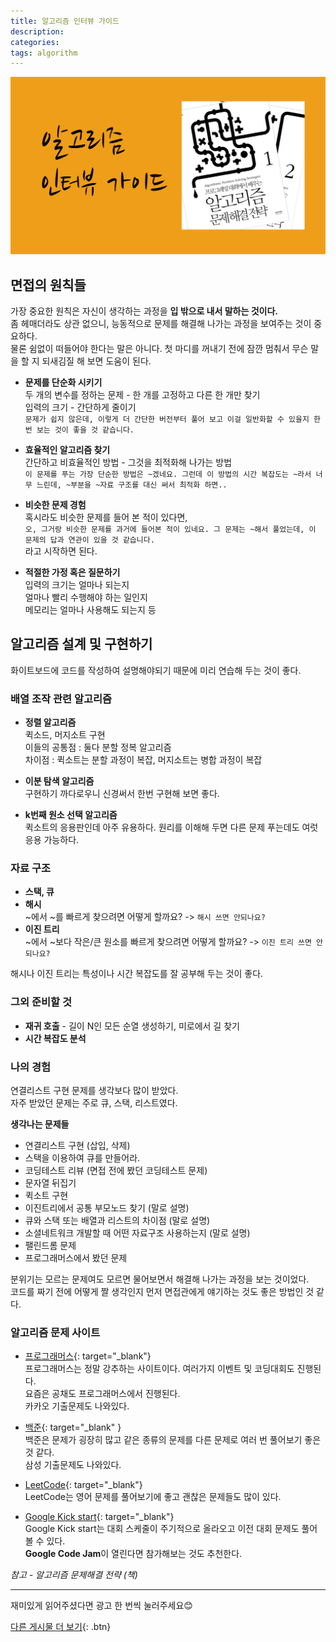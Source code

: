 ```yaml
---
title: 알고리즘 인터뷰 가이드
description: 
categories: 
tags: algorithm
---
```


![알고리즘 인터뷰 가이드](/assets/images/coding-interview.png)

## 면접의 원칙들

가장 중요한 원칙은 자신이 생각하는 과정을 **입 밖으로 내서 말하는 것이다.**  
좀 헤매더라도 상관 없으니, 능동적으로 문제를 해결해 나가는 과정을 보여주는 것이 중요하다.  
물론 쉼없이 떠들어야 한다는 말은 아니다. 첫 마디를 꺼내기 전에 잠깐 멈춰서 무슨 말을 할 지 되새김질 해 보면 도움이 된다.

- **문제를 단순화 시키기<br/>**
    두 개의 변수를 정하는 문제 - 한 개를 고정하고 다른 한 개만 찾기<br/>
    입력의 크기 - 간단하게 줄이기<br/>
    `문제가 쉽지 않은데, 이렇게 더 간단한 버전부터 풀어 보고 이걸 일반화할 수 있을지 한 번 보는 것이 좋을 것 같습니다.`

- **효율적인 알고리즘 찾기<br/>**
    간단하고 비효율적인 방법 - 그것을 최적화해 나가는 방법<br/>
    `이 문제를 푸는 가장 단순한 방법은 ~겠네요. 그런데 이 방법의 시간 복잡도는 ~라서 너무 느린데, ~부분을 ~자료 구조를 대신 써서 최적화 하면..`

- **비슷한 문제 경험<br/>**
    혹시라도 비슷한 문제를 들어 본 적이 있다면,<br/>
    `오, 그거랑 비슷한 문제를 과거에 들어본 적이 있네요. 그 문제는 ~해서 풀었는데, 이 문제의 답과 연관이 있을 것 같습니다.`<br/>
    라고 시작하면 된다.

- **적절한 가정 혹은 질문하기<br/>**
    입력의 크기는 얼마나 되는지<br/>
    얼마나 빨리 수행해야 하는 일인지<br/>
    메모리는 얼마나 사용해도 되는지 등<br/>

## 알고리즘 설계 및 구현하기

화이트보드에 코드를 작성하여 설명해야되기 때문에 미리 연습해 두는 것이 좋다.

### 배열 조작 관련 알고리즘

- **정렬 알고리즘<br/>**
    퀵소드, 머지소트 구현<br/>
    이들의 공통점 : 둘다 분할 정복 알고리즘<br/>
    차이점 : 퀵소트는 분할 과정이 복잡, 머지소트는 병합 과정이 복잡<br/>

- **이분 탐색 알고리즘<br/>**
    구현하기 까다로우니 신경써서 한번 구현해 보면 좋다.

- **k번째 원소 선택 알고리즘**<br/>
    퀵소트의 응용판인데 아주 유용하다. 원리를 이해해 두면 다른 문제 푸는데도 여럿 응용 가능하다.

### 자료 구조

- **스택, 큐**
- **해시<br/>**
    ~에서 ~를 빠르게 찾으려면 어떻게 할까요? -> `해시 쓰면 안되나요?`
- **이진 트리<br/>**
    ~에서 ~보다 작은/큰 원소를 빠르게 찾으려면 어떻게 할까요? -> `이진 트리 쓰면 안되나요?`<br/>
    
해시나 이진 트리는 특성이나 시간 복잡도를 잘 공부해 두는 것이 좋다.

### 그외 준비할 것

- **재귀 호출** - 길이 N인 모든 순열 생성하기, 미로에서 길 찾기
- **시간 복잡도 분석**

### 나의 경험

연결리스트 구현 문제를 생각보다 많이 받았다.  
자주 받았던 문제는 주로 큐, 스택, 리스트였다.  

**생각나는 문제들**
- 연결리스트 구현 (삽입, 삭제)
- 스택을 이용하여 큐를 만들어라.
- 코딩테스트 리뷰 (면접 전에 봤던 코딩테스트 문제)
- 문자열 뒤집기
- 퀵소트 구현
- 이진트리에서 공통 부모노드 찾기 (말로 설명)
- 큐와 스택 또는 배열과 리스트의 차이점 (말로 설명)
- 소셜네트워크 개발할 때 어떤 자료구조 사용하는지 (말로 설명)
- 팰린드롬 문제
- 프로그래머스에서 봤던 문제

분위기는 모르는 문제여도 모르면 물어보면서 해결해 나가는 과정을 보는 것이었다.  
코드를 짜기 전에 어떻게 짤 생각인지 먼저 면접관에게 얘기하는 것도 좋은 방법인 것 같다.  

### 알고리즘 문제 사이트

- [프로그래머스](https://programmers.co.kr/learn/challenges){: target="_blank"}  
    프로그래머스는 정말 강추하는 사이트이다. 여러가지 이벤트 및 코딩대회도 진행된다.  
    요즘은 공채도 프로그래머스에서 진행된다.  
    카카오 기출문제도 나와있다.

- [백준](https://www.acmicpc.net/problemset){: target="_blank" }  
    백준은 문제가 굉장히 많고 같은 종류의 문제를 다른 문제로 여러 번 풀어보기 좋은 것 같다.  
    삼성 기출문제도 나와있다.

- [LeetCode](https://leetcode.com/problemset/all/?difficulty=Medium){: target="_blank"}  
    LeetCode는 영어 문제를 풀어보기에 좋고 괜찮은 문제들도 많이 있다.  
    
- [Google Kick start](https://codingcompetitions.withgoogle.com/kickstart/schedule){: target="_blank"}  
    Google Kick start는 대회 스케줄이 주기적으로 올라오고 이전 대회 문제도 풀어볼 수 있다.  
    **Google Code Jam**이 열린다면 참가해보는 것도 추천한다.  

*참고 - 알고리즘 문제해결 전략 (책)*

---

재미있게 읽어주셨다면 광고 한 번씩 눌러주세요😊

[다른 게시물 더 보기](https://groovypark.github.io/){: .btn}